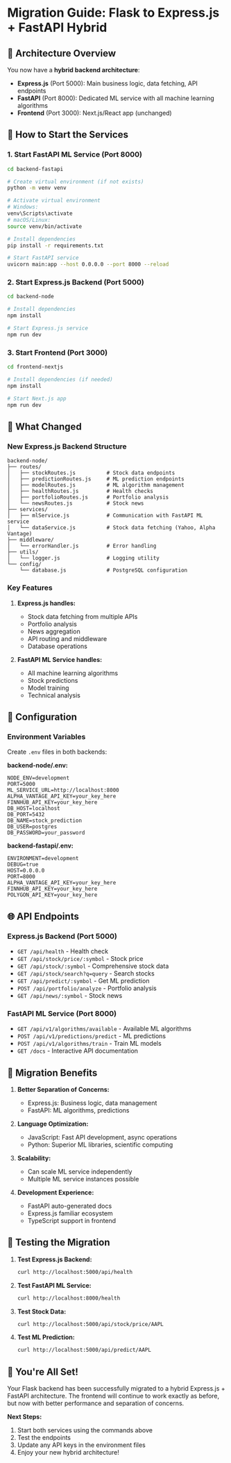 # Migration Guide: Flask to Express.js + FastAPI Hybrid

## 🎯 Architecture Overview

You now have a **hybrid backend architecture**:

- **Express.js** (Port 5000): Main business logic, data fetching, API endpoints
- **FastAPI** (Port 8000): Dedicated ML service with all machine learning algorithms
- **Frontend** (Port 3000): Next.js/React app (unchanged)

## 🚀 How to Start the Services

### 1. Start FastAPI ML Service (Port 8000)

```bash
cd backend-fastapi

# Create virtual environment (if not exists)
python -m venv venv

# Activate virtual environment
# Windows:
venv\Scripts\activate
# macOS/Linux:
source venv/bin/activate

# Install dependencies
pip install -r requirements.txt

# Start FastAPI service
uvicorn main:app --host 0.0.0.0 --port 8000 --reload
```

### 2. Start Express.js Backend (Port 5000)

```bash
cd backend-node

# Install dependencies
npm install

# Start Express.js service
npm run dev
```

### 3. Start Frontend (Port 3000)

```bash
cd frontend-nextjs

# Install dependencies (if needed)
npm install

# Start Next.js app
npm run dev
```

## 📁 What Changed

### New Express.js Backend Structure
```
backend-node/
├── routes/
│   ├── stockRoutes.js          # Stock data endpoints
│   ├── predictionRoutes.js     # ML prediction endpoints
│   ├── modelRoutes.js          # ML algorithm management
│   ├── healthRoutes.js         # Health checks
│   ├── portfolioRoutes.js      # Portfolio analysis
│   └── newsRoutes.js           # Stock news
├── services/
│   ├── mlService.js            # Communication with FastAPI ML service
│   └── dataService.js          # Stock data fetching (Yahoo, Alpha Vantage)
├── middleware/
│   └── errorHandler.js         # Error handling
├── utils/
│   └── logger.js               # Logging utility
└── config/
    └── database.js             # PostgreSQL configuration
```

### Key Features

1. **Express.js handles:**
   - Stock data fetching from multiple APIs
   - Portfolio analysis
   - News aggregation
   - API routing and middleware
   - Database operations

2. **FastAPI ML Service handles:**
   - All machine learning algorithms
   - Stock predictions
   - Model training
   - Technical analysis

## 🔧 Configuration

### Environment Variables

Create `.env` files in both backends:

**backend-node/.env:**
```env
NODE_ENV=development
PORT=5000
ML_SERVICE_URL=http://localhost:8000
ALPHA_VANTAGE_API_KEY=your_key_here
FINNHUB_API_KEY=your_key_here
DB_HOST=localhost
DB_PORT=5432
DB_NAME=stock_prediction
DB_USER=postgres
DB_PASSWORD=your_password
```

**backend-fastapi/.env:**
```env
ENVIRONMENT=development
DEBUG=true
HOST=0.0.0.0
PORT=8000
ALPHA_VANTAGE_API_KEY=your_key_here
FINNHUB_API_KEY=your_key_here
POLYGON_API_KEY=your_key_here
```

## 🌐 API Endpoints

### Express.js Backend (Port 5000)
- `GET /api/health` - Health check
- `GET /api/stock/price/:symbol` - Stock price
- `GET /api/stock/:symbol` - Comprehensive stock data
- `GET /api/stock/search?q=query` - Search stocks
- `GET /api/predict/:symbol` - Get ML prediction
- `POST /api/portfolio/analyze` - Portfolio analysis
- `GET /api/news/:symbol` - Stock news

### FastAPI ML Service (Port 8000)
- `GET /api/v1/algorithms/available` - Available ML algorithms
- `POST /api/v1/predictions/predict` - ML predictions
- `POST /api/v1/algorithms/train` - Train ML models
- `GET /docs` - Interactive API documentation

## 🔄 Migration Benefits

1. **Better Separation of Concerns:**
   - Express.js: Business logic, data management
   - FastAPI: ML algorithms, predictions

2. **Language Optimization:**
   - JavaScript: Fast API development, async operations
   - Python: Superior ML libraries, scientific computing

3. **Scalability:**
   - Can scale ML service independently
   - Multiple ML service instances possible

4. **Development Experience:**
   - FastAPI auto-generated docs
   - Express.js familiar ecosystem
   - TypeScript support in frontend

## 🧪 Testing the Migration

1. **Test Express.js Backend:**
   ```bash
   curl http://localhost:5000/api/health
   ```

2. **Test FastAPI ML Service:**
   ```bash
   curl http://localhost:8000/health
   ```

3. **Test Stock Data:**
   ```bash
   curl http://localhost:5000/api/stock/price/AAPL
   ```

4. **Test ML Prediction:**
   ```bash
   curl http://localhost:5000/api/predict/AAPL
   ```

## 🎉 You're All Set!

Your Flask backend has been successfully migrated to a hybrid Express.js + FastAPI architecture. The frontend will continue to work exactly as before, but now with better performance and separation of concerns.

**Next Steps:**
1. Start both services using the commands above
2. Test the endpoints
3. Update any API keys in the environment files
4. Enjoy your new hybrid architecture!
